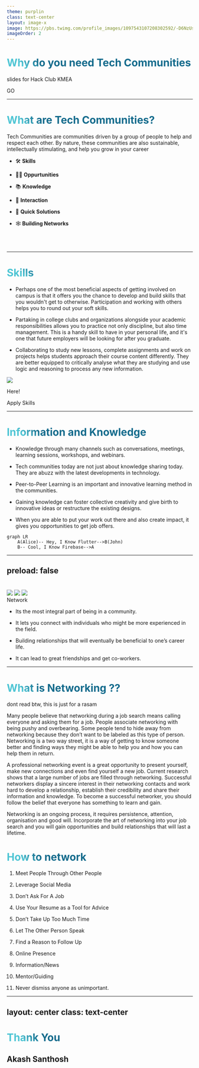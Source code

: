 ```yaml
---
theme: purplin
class: text-center
layout: image-x
image: https://pbs.twimg.com/profile_images/1097543107208302592/-D6NzUsc_400x400.jpg
imageOrder: 2
---
```

# Why do you need Tech Communities

slides for Hack Club KMEA

<div class="pt-12">
  <span @click="$slidev.nav.next" class="px-2 p-1 rounded cursor-pointer" hover="bg-white bg-opacity-10">
    GO <carbon:arrow-right class="inline"/>
  </span>
</div>

<BarBottom
  title="Akash Santhosh"
  :social="[
    { type: 'ig', username: 'akash._.santhosh' },
    { type: 'tw', username: '_akashsanthosh' },
    { type: 'wb', username: 'aks.one' }
  ]"
/>

---

# What are Tech Communities?

Tech Communities are communities driven by a group of people to help and respect each other. By nature, these communities are also sustainable, intellectually stimulating, and help you grow in your career

- 🛠 **Skills**

- 👩‍💻 **Oppurtunities** 

- 📚‍ **Knowledge**

- 💬 **Interaction**

- 🤹 **Quick Solutions**

- 🕸️ **Building Networks**

<br>
<br>


<style>
h1 {
  background-color: #2B90B6;
  background-image: linear-gradient(45deg, #4EC5D4 10%, #146b8c 20%);
  background-size: 100%;
  -webkit-background-clip: text;
  -moz-background-clip: text;
  -webkit-text-fill-color: transparent; 
  -moz-text-fill-color: transparent;
}
</style>

<BarBottom
  title="Akash Santhosh"
  :social="[
    { type: 'ig', username: 'akash._.santhosh' },
    { type: 'tw', username: '_akashsanthosh' },
    { type: 'wb', username: 'aks.one' }
  ]"
/>

---

# Skills
 - Perhaps one of the most beneficial aspects of getting involved on campus is that it offers you the chance to develop and build skills that you wouldn't get to otherwise. Participation and working with others helps you to round out your soft skills.

 - Partaking in college clubs and organizations alongside your academic responsibilities allows you to practice not only discipline, but also time management. This is a handy skill to have in your personal life, and it's one that future employers will be looking for after you graduate.

 - Collaborating to study new lessons, complete assignments and work on projects helps students approach their course content differently. They are better equipped to critically analyse what they are studying and use logic and reasoning to process any new information.



<img
  v-click
  class="absolute -bottom-9 -right-7 w-80 opacity-50"
  src="https://sli.dev/assets/arrow-bottom-left.svg"
/>
<p v-after class="absolute bottom-23 right-5 opacity-30 transform -rotate-42">Here!</p>
<p v-after class="absolute bottom-5 right-35 opacity-30 transform">Apply Skills</p>

<BarBottom
  title="Akash Santhosh"
  :social="[
    { type: 'ig', username: 'akash._.santhosh' },
    { type: 'tw', username: '_akashsanthosh' },
    { type: 'wb', username: 'aks.one' }
  ]"
/>

---

# Information and Knowledge

- Knowledge through many channels such as conversations, meetings, learning sessions, workshops, and webinars.

- Tech communities today are not just about knowledge sharing today. They are abuzz with the latest developments in technology.

- Peer-to-Peer Learning is an important and innovative learning method in the communities.

- Gaining knowledge can foster collective creativity and give birth to innovative ideas or restructure the existing designs.

- When you are able to put your work out there and also create impact, it gives you opportunities to get job offers.

```mermaid {theme: 'neutral', scale: 0.8}
graph LR
	A(Alice)-- Hey, I Know Flutter-->B(John)
    B-- Cool, I Know Firebase-->A
```
<BarBottom
  title="Akash Santhosh"
  :social="[
    { type: 'ig', username: 'akash._.santhosh' },
    { type: 'tw', username: '_akashsanthosh' },
    { type: 'wb', username: 'aks.one' }
  ]"
/>

---
preload: false
---

#

<div class="w-60 relative mt-6">
  <div class="relative w-40 h-40">
    <img
      v-motion
      :initial="{ x: 800, y: -100, scale: 1.5, rotate: -50 }"
      :enter="final"
      class="absolute top-0 left-0 right-0 bottom-0"
      src="https://sli.dev/logo-square.png"
    />
    <img
      v-motion
      :initial="{ y: 500, x: -100, scale: 2 }"
      :enter="final"
      class="absolute top-0 left-0 right-0 bottom-0"
      src="https://sli.dev/logo-circle.png"
    />
    <img
      v-motion
      :initial="{ x: 600, y: 400, scale: 2, rotate: 100 }"
      :enter="final"
      class="absolute top-0 left-0 right-0 bottom-0"
      src="https://sli.dev/logo-triangle.png"
    />
  </div>

  <div 
    class="text-5xl absolute top-14 left-40 text-[#2B90B6] -z-1"
    v-motion
    :initial="{ x: -80, opacity: 0}"
    :enter="{ x: 0, opacity: 1, transition: { delay: 2000, duration: 1000 } }">
    Network
  </div>
</div>

<script setup lang="ts">
const final = {
  x: 0,
  y: 0,
  rotate: 0,
  scale: 1,
  transition: {
    type: 'spring',
    damping: 10,
    stiffness: 20,
    mass: 2
  }
}
</script>

<div
  v-motion
  :initial="{ x:35, y: 40, opacity: 0}"
  :enter="{ y: 0, opacity: 1, transition: { delay: 3500 } }">

  - Its the most integral part of being in a community.
  
  - It lets you connect with individuals who might be more experienced in the field.

  - Building relationships that will eventually be beneficial to one’s career life.

  - It can lead to great friendships and get co-workers.


</div>

<BarBottom
  title="Akash Santhosh"
  :social="[
    { type: 'ig', username: 'akash._.santhosh' },
    { type: 'tw', username: '_akashsanthosh' },
    { type: 'wb', username: 'aks.one' }
  ]"
/>

---

# What is **Networking** ??
 dont read btw, this is just for a rasam

Many people believe that networking during a job search means calling everyone and asking them for a job. People associate networking with being pushy and overbearing. Some people tend to hide away from networking because they don’t want to be labeled as this type of person. Networking is a two way street, it is a way of getting to know someone better and finding ways they might be able to help you and how you can help them in return.

A professional networking event is a great opportunity to present yourself, make new connections and even find yourself a new job. Current research shows that a large number of jobs are filled through networking. Successful networkers display a sincere interest in their networking contacts and work hard to develop a relationship, establish their credibility and share their information and knowledge. To become a successful networker, you should follow the belief that everyone has something to learn and gain. 

Networking is an ongoing process, it requires persistence, attention, organisation and good will. Incorporate the art of networking into your job search and you will gain opportunities and build relationships that will last a lifetime.


<BarBottom
  title="Akash Santhosh"
  :social="[
    { type: 'ig', username: 'akash._.santhosh' },
    { type: 'tw', username: '_akashsanthosh' },
    { type: 'wb', username: 'aks.one' }
  ]"
/>
---

# How to network

1. Meet People Through Other People

2. Leverage Social Media

3. Don’t Ask For A Job

4. Use Your Resume as a Tool for Advice

5. Don’t Take Up Too Much Time

6. Let The Other Person Speak

7. Find a Reason to Follow Up

8. Online Presence

9. Information/News

10. Mentor/Guiding

11. Never dismiss anyone as unimportant.

<BarBottom
  title="Akash Santhosh"
  :social="[
    { type: 'ig', username: 'akash._.santhosh' },
    { type: 'tw', username: '_akashsanthosh' },
    { type: 'wb', username: 'aks.one' }
  ]"
/>

---
layout: center
class: text-center
---


# Thank You
 
 ## Akash Santhosh 

<BarBottom
  title="Akash Santhosh"
  :social="[
    { type: 'ig', username: 'akash._.santhosh' },
    { type: 'tw', username: '_akashsanthosh' },
    { type: 'wb', username: 'aks.one' }
  ]"
/>
